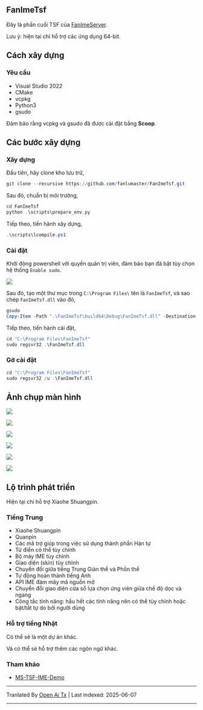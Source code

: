 ## FanImeTsf

Đây là phần cuối TSF của [FanImeServer](https://github.com/fanlumaster/FanImeServer).

Lưu ý: hiện tại chỉ hỗ trợ các ứng dụng 64-bit.

## Cách xây dựng

### Yêu cầu

- Visual Studio 2022
- CMake
- vcpkg
- Python3
- gsudo

Đảm bảo rằng vcpkg và gsudo đã được cài đặt bằng **Scoop**.

## Các bước xây dựng

### Xây dựng

Đầu tiên, hãy clone kho lưu trữ,

```powershell
git clone --recursive https://github.com/fanlumaster/FanImeTsf.git
```

Sau đó, chuẩn bị môi trường,

```powershell
cd FanImeTsf
python .\scripts\prepare_env.py
```

Tiếp theo, tiến hành xây dựng,

```powershell
.\scripts\lcompile.ps1
```

### Cài đặt

Khởi động powershell với quyền quản trị viên, đảm bảo bạn đã bật tùy chọn hệ thống `Enable sudo`.

![](https://i.postimg.cc/zJCn9Cnn/image.png)

Sau đó, tạo một thư mục trong `C:\Program Files\` tên là `FanImeTsf`, và sao chép `FanImeTsf.dll` vào đó,

```powershell
gsudo
Copy-Item -Path ".\FanImeTsf\build64\Debug\FanImeTsf.dll" -Destination "C:\Program Files\FanImeTsf"
```

Tiếp theo, tiến hành cài đặt,

```powershell
cd "C:\Program Files\FanImeTsf"
sudo regsvr32 .\FanImeTsf.dll
```

### Gỡ cài đặt

```powershell
cd "C:\Program Files\FanImeTsf"
sudo regsvr32 /u .\FanImeTsf.dll
```

## Ảnh chụp màn hình

![](https://i.postimg.cc/v8Bpx6Gf/image.png)

![](https://i.postimg.cc/ssBgtM5M/image.png)

![](https://i.postimg.cc/ryDqXH0B/image.png)

![](https://i.postimg.cc/2m9WJTgR/image.png)

![](https://i.postimg.cc/L96qQZT8/image.png)

![](https://i.postimg.cc/FNcz9QTv/image.png)

## Lộ trình phát triển

Hiện tại chỉ hỗ trợ Xiaohe Shuangpin.

### Tiếng Trung

- Xiaohe Shuangpin
- Quanpin
- Các mã trợ giúp trong việc sử dụng thành phần Hán tự
- Từ điển có thể tùy chỉnh
- Bộ máy IME tùy chỉnh
- Giao diện (skin) tùy chỉnh
- Chuyển đổi giữa tiếng Trung Giản thể và Phồn thể
- Tự động hoàn thành tiếng Anh
- API IME đám mây mã nguồn mở
- Chuyển đổi giao diện cửa sổ lựa chọn ứng viên giữa chế độ dọc và ngang
- Công tắc tính năng: hầu hết các tính năng nên có thể tùy chỉnh hoặc bật/tắt tự do bởi người dùng

### Hỗ trợ tiếng Nhật

Có thể sẽ là một dự án khác.

Và có thể sẽ hỗ trợ thêm các ngôn ngữ khác.

### Tham khảo

- [MS-TSF-IME-Demo](https://github.com/microsoft/Windows-classic-samples/tree/main/Samples/IME/cpp/SampleIME)

---

Tranlated By [Open Ai Tx](https://github.com/OpenAiTx/OpenAiTx) | Last indexed: 2025-06-07

---
